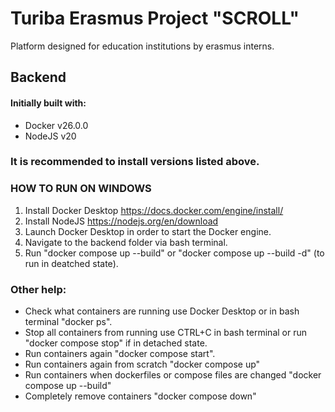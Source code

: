 #  Turiba Erasmus Project "SCROLL"
Platform designed for education institutions by erasmus interns.

## Backend
#### Initially built with:
- Docker v26.0.0
- NodeJS v20
### It is recommended to install versions listed above.

### HOW TO RUN ON WINDOWS
1. Install Docker Desktop https://docs.docker.com/engine/install/
2. Install NodeJS https://nodejs.org/en/download
3. Launch Docker Desktop in order to start the Docker engine.
4. Navigate to the backend folder via bash terminal.
5. Run "docker compose up --build" or  "docker compose up --build -d" (to run in deatched state). 

### Other help:
- Check what containers are running use Docker Desktop  or in bash terminal "docker ps".
- Stop all containers from running use CTRL+C in bash terminal or run "docker compose stop" if in detached state.
- Run containers again "docker compose start".
- Run containers again from scratch "docker compose up"
- Run containers when dockerfiles or compose files are changed "docker compose up --build"
- Completely remove containers "docker compose down"

